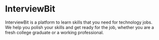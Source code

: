 # InterviewBit
InterviewBit is a platform to learn skills that you need for technology jobs. We help you polish your skills and get ready for the job, whether you are a fresh college graduate or a working professional. 
